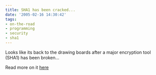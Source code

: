 ```yaml
---
title: SHA1 has been cracked...
date: '2005-02-16 14:30:42'
tags:
- on-the-road
- programming
- security
- sha1
---
```


Looks like its back to the drawing boards after a major encryption tool (SHA1) has been broken...

Read more on it <a href="http://www.schneier.com/blog/archives/2005/02/sha1_broken.html">here</a>
